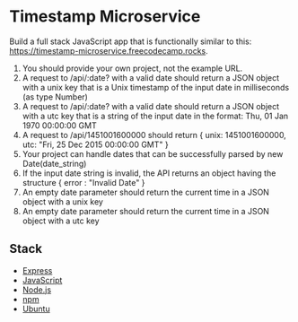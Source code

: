 # Timestamp Microservice

Build a full stack JavaScript app that is functionally similar to this: https://timestamp-microservice.freecodecamp.rocks.

1. You should provide your own project, not the example URL.
2. A request to /api/:date? with a valid date should return a JSON object with a unix key that is a Unix timestamp of the input date in milliseconds (as type Number)
3. A request to /api/:date? with a valid date should return a JSON object with a utc key that is a string of the input date in the format: Thu, 01 Jan 1970 00:00:00 GMT
4. A request to /api/1451001600000 should return { unix: 1451001600000, utc: "Fri, 25 Dec 2015 00:00:00 GMT" }
5. Your project can handle dates that can be successfully parsed by new Date(date_string)
6. If the input date string is invalid, the API returns an object having the structure { error : "Invalid Date" }
7. An empty date parameter should return the current time in a JSON object with a unix key
8. An empty date parameter should return the current time in a JSON object with a utc key

## Stack

- [Express](https://expressjs.com/)
- [JavaScript]()
- [Node.js](https://nodejs.org/en/)
- [npm](https://www.npmjs.com/)
- [Ubuntu](https://ubuntu.com/)
